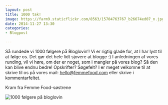 ```yaml
---
layout: post
title: 1000 tak!
image: https://farm9.staticflickr.com/8563/15704763767_b26674ed07_n.jpg
date: 2014-11-27 13:30
categories:
- Blogpost

---
```

Så rundede vi 1000 følgere på Bloglovin’! Vi er rigtig glade for, at I har lyst til at følge os. Det gør det hele lidt sjovere at blogge :) I anledningen af vores runding, vil vi høre, om der er noget, som i mangler på vores blog? Så den kan blive endnu bedre! Opskrifter? Søgefelt? I er meget velkomne til at skrive til os på vores mail: hello@femmefood.com eller skrive i kommentarfeltet. 

Kram fra Femme Food-søstrene

![1000 følgere på bloglovin](https://farm9.staticflickr.com/8563/15704763767_b26674ed07_z.jpg) 
